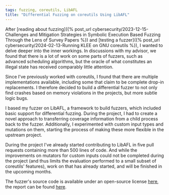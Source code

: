 ```yaml
---
tags: fuzzing, coreutils, LibAFL
title: "Differential Fuzzing on coreutils Using LibAFL"
---
```


After [reading about fuzzing]({% post_url cybersecurity/2023-12-15-Challenges and Mitigation Strategies in Symbolic Execution Based Fuzzing Through the Lens of Survey Papers %}) and [testing a fuzzer]({% post_url cybersecurity/2024-02-13-Running KLEE on GNU coreutils %}), I wanted to delve deeper into the inner workings. In discussions with my advisor, we found that there is a lot of work on some parts of fuzzers, such as advanced scheduling algorithms, but the oracle of what constitutes an illegal state has received comparably little attention.

Since I've previously worked with coreutils, I found that there are multiple implementations available, including some that claim to be complete drop-in replacements. I therefore decided to build a differential fuzzer to not only find crashes based on memory violations in the projects, but more subtle logic bugs.

I based my fuzzer on LibAFL, a framework to build fuzzers, which included basic support for differential fuzzing. During the project, I had to create a novel approach to transferring coverage information from a child process back to the fuzzer. Additionally, I experimented with custom input types and mutations on them, starting the process of making these more flexible in the upstream project. 

During the project I've already started contributing to LibAFL in five pull requests containing more than 500 lines of code. And while the improvements on mutators for custom inputs could not be completed during the project (and thus limits the evaluation performed to a small subset of coreutils' features), work on that has already started, and will be finished in the upcoming months.

The fuzzer's source code is available under an open-source license [here](https://github.com/riesentoaster/coreutils-differential-fuzzing/), the report can be found [here](https://github.com/riesentoaster/coreutils-differential-fuzzing/blob/main/report/out/index.pdf).